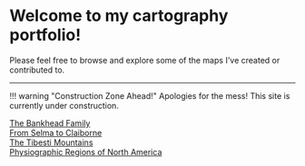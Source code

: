 # Welcome to my cartography portfolio!

Please feel free to browse and explore some of the maps I've created or contributed to.

---

!!! warning "Construction Zone Ahead!"
	Apologies for the mess! This site is currently under construction.



<div class="gallery">
	<div class="entry">
		<img class="thumb" src="img/alabama_thumb.jpg" alt="">
	</div>
	<div class="entry">
		<a href="portfolio/bankhead"><img class="thumb" src="img/bankhead_al1820_thumb.jpg" alt=""></a>
		<div class="thumb_label">
			<div class="label_text"><a href="portfolio/bankhead">The Bankhead Family</a></div>
		</div>
	</div>
	<div class="entry">
		<a href="portfolio/selmatoclaiborne"><img class="thumb" src="img/selmatoclaiborne_thumb.jpg" alt=""></a>
		<div class="thumb_label">
			<div class="label_text"><a href="portfolio/selmatoclaiborne">From Selma to Claiborne</a></div>
		</div>
	</div>
	<div class="entry">
		<a href="portfolio/tibesti"><img class="thumb" src="img/tibesti_thumb.jpg" alt=""></a>
		<div class="thumb_label">
			<div class="label_text"><a href="portfolio/tibesti">The Tibesti Mountains</a></div>
		</div>
	</div>
	<div class="entry">
		<a href="portfolio/na_physioregions"><img class="thumb" src="img/na_physioregions_thumb.jpg" alt=""></a>
		<div class="thumb_label">
			<div class="label_text"><a href="portfolio/na_physioregions">Physiographic Regions of North America</a></div>
		</div>
	</div>
	<div class="entry">
		<img class="thumb" src="img/olympusmons_thumb.jpg" alt="">
	</div>
	<div class="entry">
		<img class="thumb" src="img/stclairco_thumb.jpg" alt="">
	</div>
	<div class="entry">
		<img class="thumb" src="img/tuscaloosaco_thumb.jpg" alt="">
	</div>
	<div class="entry">
		<img class="thumb" src="img/florida_znh_thumb.jpg" alt="">
	</div>
	<div class="entry">
		<img class="thumb" src="img/ww1_ardennes_thumb.jpg" alt="">
	</div>
	<div class="entry">
		<img class="thumb" src="img/watermills_thumb.jpg" alt="">
	</div>
	<div class="entry">
		<img class="thumb" src="img/hispaniola_thumb.jpg" alt="">
	</div>

</div>